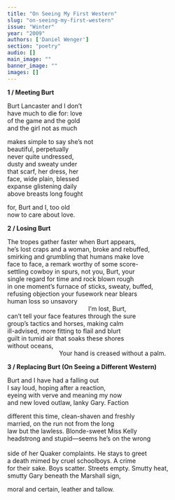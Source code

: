 ```yaml
---
title: "On Seeing My First Western"
slug: "on-seeing-my-first-western"
issue: "Winter"
year: "2009"
authors: ['Daniel Wenger']
section: "poetry"
audio: []
main_image: ""
banner_image: ""
images: []
---
```

**1 / Meeting Burt**  
  
Burt Lancaster and I don’t   
have much to die for: love   
of the game and the gold  
and the girl not as much    
  
makes simple to say she’s not   
beautiful, perpetually   
never quite undressed,   
dusty and sweaty under  
that scarf, her dress, her   
face, wide plain, blessed   
expanse glistening daily   
above breasts long fought  
  
for, Burt and I, too old  
now to care about love.  
  
  
**2 / Losing Burt**  
  
The tropes gather faster when Burt appears,   
he’s lost craps and a woman, broke and rebuffed,    
smirking and grumbling that humans make love   
face to face, a remark worthy of some score-  
settling cowboy in spurs, not you, Burt, your  
single regard for time and rock blown rough  
in one moment’s furnace of sticks, sweaty, buffed,  
refusing objection your fusework near blears   
human loss so unsavory  
                                               I’m lost, Burt,  
can’t tell your face features through the sure  
group’s tactics and horses, making calm  
ill-advised, more fitting to flail and blurt  
guilt in tumid air that soaks these shores  
without oceans,  
                               Your hand is creased without a palm.  
  
  
**3 / Replacing Burt (On Seeing a Different Western)**  
  
Burt and I have had a falling out   
I say loud, hoping after a reaction,  
eyeing with verve and meaning my now   
and new loved outlaw, lanky Gary. Faction  
  
different this time, clean-shaven and freshly   
married, on the run not from the long   
law but the lawless. Blonde-sweet Miss Kelly  
headstrong and stupid—seems he’s on the wrong   
   
side of her Quaker complaints. He stays to greet  
a death mimed by cruel schoolboys. A crime  
for their sake. Boys scatter. Streets empty. Smutty heat,   
smutty Gary beneath the Marshall sign,  
  
moral and certain, leather and tallow.

